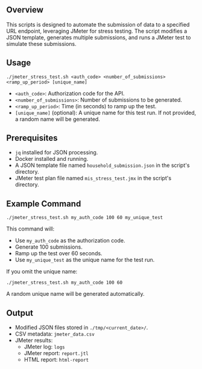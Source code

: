 Overview
--------

This scripts is designed to automate the submission of data to a specified URL endpoint, leveraging JMeter for stress testing. The script modifies a JSON template, generates multiple submissions, and runs a JMeter test to simulate these submissions.

Usage
-----

    ./jmeter_stress_test.sh <auth_code> <number_of_submissions> <ramp_up_period> [unique_name]

*   `<auth_code>`: Authorization code for the API.
*   `<number_of_submissions>`: Number of submissions to be generated.
*   `<ramp_up_period>`: Time (in seconds) to ramp up the test.
*   `[unique_name]` (optional): A unique name for this test run. If not provided, a random name will be generated.

Prerequisites
-------------

*   `jq` installed for JSON processing.
*   Docker installed and running.
*   A JSON template file named `household_submission.json` in the script's directory.
*   JMeter test plan file named `mis_stress_test.jmx` in the script's directory.

Example Command
---------------

    ./jmeter_stress_test.sh my_auth_code 100 60 my_unique_test

This command will:

*   Use `my_auth_code` as the authorization code.
*   Generate 100 submissions.
*   Ramp up the test over 60 seconds.
*   Use `my_unique_test` as the unique name for the test run.

If you omit the unique name:

    ./jmeter_stress_test.sh my_auth_code 100 60

A random unique name will be generated automatically.

Output
------

*   Modified JSON files stored in `./tmp/<current_date>/`.
*   CSV metadata: `jmeter_data.csv`
*   JMeter results:
    *   JMeter log: `logs`
    *   JMeter report: `report.jtl`
    *   HTML report: `html-report`